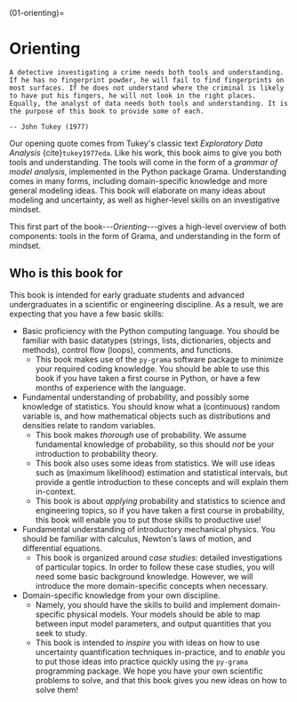(01-orienting)=
# Orienting

```{epigraph}
A detective investigating a crime needs both tools and understanding. If he has no fingerprint powder, he will fail to find fingerprints on most surfaces. If he does not understand where the criminal is likely to have put his fingers, he will not look in the right places. Equally, the analyst of data needs both tools and understanding. It is the purpose of this book to provide some of each.

-- John Tukey (1977)
```

Our opening quote comes from Tukey's classic text *Exploratory Data Analysis*
{cite}`tukey1977eda`. Like his work, this book aims to give you both tools and
understanding. The tools will come in the form of a *grammar of model analysis*,
implemented in the Python package Grama. Understanding comes in many forms,
including domain-specific knowledge and more general modeling ideas.
This book will elaborate on many ideas about modeling and uncertainty, as well
as higher-level skills on an investigative mindset.

This first part of the book---*Orienting*---gives a high-level overview of
both components: tools in the form of Grama, and understanding in the form of
mindset.

## Who is this book for

This book is intended for early graduate students and advanced undergraduates in a scientific or engineering discipline. As a result, we are expecting that you have a few basic skills:

- Basic proficiency with the Python computing language. You should be familiar with basic datatypes (strings, lists, dictionaries, objects and methods), control flow (loops), comments, and functions.
  - This book makes use of the `py-grama` software package to minimize your required coding knowledge. You should be able to use this book if you have taken a first course in Python, or have a few months of experience with the language.
- Fundamental understanding of probability, and possibly some knowledge of statistics. You should know what a (continuous) random variable is, and how mathematical objects such as distributions and densities relate to random variables.
  - This book makes *thorough* use of probability. We assume fundamental knowledge of probability, so this should *not* be your introduction to probability theory.
  - This book also uses some ideas from statistics. We will use ideas such as (maximum likelihood) estimation and statistical intervals, but provide a gentle introduction to these concepts and will explain them in-context.
  - This book is about *applying* probability and statistics to science and engineering topics, so if you have taken a first course in probability, this book will enable you to put those skills to productive use!
- Fundamental understanding of introductory mechanical physics. You should be familiar with calculus, Newton's laws of motion, and differential equations.
  - This book is organized around *case studies*: detailed investigations of particular topics. In order to follow these case studies, you will need some basic background knowledge. However, we will introduce the more domain-specific concepts when necessary.
- Domain-specific knowledge from your own discipline.
  - Namely, you should have the skills to build and implement domain-specific physical models. Your models should be able to map between input model parameters, and output quantities that you seek to study.
  - This book is intended to *inspire* you with ideas on how to use uncertainty quantification techniques in-practice, and to *enable* you to put those ideas into practice quickly using the `py-grama` programming package. We hope you have your own scientific problems to solve, and that this book gives you new ideas on how to solve them!

<!-- ## How to use this book -->

<!-- TODO -->
